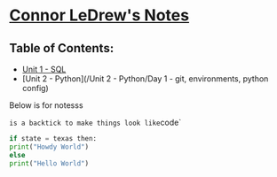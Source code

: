 # [Connor LeDrew's Notes](https://github.com/Connor-LD)

## Table of Contents:
* [Unit 1 - SQL](/connorl/')
* [Unit 2 - Python](/Unit 2 - Python/Day 1 - git, environments, python config)

Below is for notesss

` is a backtick to make things look like `code`
<!-- ``` designates a code block -->
```python
if state = texas then:
print("Howdy World")
else 
print("Hello World")
```

